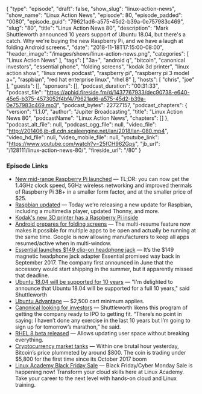 {
  "type": "episode",
  "draft": false,
  "show_slug": "linux-action-news",
  "show_name": "Linux Action News",
  "episode": 80,
  "episode_padded": "0080",
  "episode_guid": "79621ad6-a575-45d2-b39a-0e757983c469",
  "slug": "80",
  "title": "Linux Action News 80",
  "description": "Mark Shuttleworth announced 10 years support of Ubuntu 18.04, but there's a catch. Why we're buying the new Raspberry Pi, and we have a laugh at folding Android screens.",
  "date": "2018-11-18T17:15:00-08:00",
  "header_image": "/images/shows/linux-action-news.png",
  "categories": [
    "Linux Action News"
  ],
  "tags": [
    "3a+",
    "android q",
    "bitcoin",
    "canonical investors",
    "essential phone",
    "folding screens",
    "kodak 3d printer",
    "linux action show",
    "linux news podcast",
    "raspberry pi",
    "raspberry pi 3 model a+",
    "raspbian",
    "red hat enterprise linux",
    "rhel 8"
  ],
  "hosts": [
    "chris",
    "joe"
  ],
  "guests": [],
  "sponsors": [],
  "podcast_duration": "00:31:33",
  "podcast_file": "https://aphid.fireside.fm/d/1437767933/dec90738-e640-45e5-b375-4573052f4bf4/79621ad6-a575-45d2-b39a-0e757983c469.mp3",
  "podcast_bytes": 22727157,
  "podcast_chapters": {
    "version": "1.1.0",
    "author": "Jupiter Broadcasting",
    "title": "Linux Action News 80",
    "podcastName": "Linux Action News",
    "chapters": []
  },
  "podcast_alt_file": null,
  "podcast_ogg_file": null,
  "video_file": "http://201406.jb-dl.cdn.scaleengine.net/lan/2018/lan-080.mp4",
  "video_hd_file": null,
  "video_mobile_file": null,
  "youtube_link": "https://www.youtube.com/watch?v=25fCH962Gps",
  "jb_url": "/128111/linux-action-news-80/",
  "fireside_url": "/80"
}


### Episode Links

  * [New mid-range Raspberry Pi launched](https://www.raspberrypi.org/blog/new-product-raspberry-pi-3-model-a/ "New mid-range Raspberry Pi launched") — TL;DR: you can now get the 1.4GHz clock speed, 5GHz wireless networking and improved thermals of Raspberry Pi 3B+ in a smaller form factor, and at the smaller price of $25.
  * [Raspbian updated](https://www.raspberrypi.org/blog/raspbian-update-november-2018/ "Raspbian updated") — Today we’re releasing a new update for Raspbian, including a multimedia player, updated Thonny, and more.
  * [Kodak's new 3D printer has a Raspberry Pi inside](http://linuxgizmos.com/kodaks-new-3d-printer-has-a-raspberry-pi-inside/ "Kodak's new 3D printer has a Raspberry Pi inside")
  * [Android prepares for folding screens](https://www.xda-developers.com/android-q-splitscreen-multitasking-multi-resume/ "Android prepares for folding screens") — The multi-resume feature now makes it possible for multiple apps to be open and actually be running at the same time. Google is now allowing manufacturers to keep all apps resumed/active when in multi-window. 
  * [Essential launches $149 clip-on headphone jack](https://www.theverge.com/2018/11/13/18092620/essential-phone-magnetic-headphone-jack-adapter "Essential launches $149 clip-on headphone jack") — It’s the $149 magnetic headphone jack adapter Essential promised way back in September 2017. The company first announced in June that the accessory would start shipping in the summer, but it apparently missed that deadline.
  * [Ubuntu 18.04 will be supported for 10 years](https://www.zdnet.com/article/mark-shuttleworth-reveals-ubuntu-18-04-will-get-a-10-year-support-lifespan/ "Ubuntu 18.04 will be supported for 10 years") — "I'm delighted to announce that Ubuntu 18.04 will be supported for a full 10 years," said Shuttleworth
  * [Ubuntu Advantage](https://buy.ubuntu.com/ "Ubuntu Advantage") — $2,500 cart minimum applies.
  * [Canonical looking for investors](https://techcrunch.com/2018/11/15/canonical-plans-to-raise-its-first-outside-funding-as-it-looks-to-a-future-ipo/ "Canonical looking for investors") — Shuttleworth likens this program of getting the company ready to IPO to getting fit. “There’s no point in saying: I haven’t done any exercise in the last 10 years but I’m going to sign up for tomorrow’s marathon,” he said.
  * [RHEL 8 beta released](https://www.theregister.co.uk/2018/11/15/red_hat_enterprise_linux_8_beta/ "RHEL 8 beta released") — Allows updating user space without breaking everything.
  * [Cryptocurrency market tanks](https://venturebeat.com/2018/11/15/why-the-cryptocurrency-market-lost-15-of-its-value-in-an-hour/ "Cryptocurrency market tanks") — Within one brutal hour yesterday, Bitcoin’s price plummeted by around $800. The coin is trading under $5,800 for the first time since its October 2017 boom
  * [Linux Academy Black Friday Sale](https://linuxacademy.com/join/pricing?utm_source=jupiterbroadcasting&utm_medium=description&utm_campaign=blackfridaycybermonday_2018 "Linux Academy Black Friday Sale") — Black Friday/Cyber Monday Sale is happening now! Transform your cloud skills here at Linux Academy. Take your career to the next level with hands-on cloud and Linux training.


